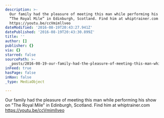 ```yaml
---
description: >-
  Our family had the pleasure of meeting this man while performing his show on
  “The Royal Mile” in Edinburgh, Scotland. Find him at whiptrainer.com
  https://youtu.be/ccVmimllveo 
dateModified: '2016-08-19T20:43:27.941Z'
datePublished: '2016-08-19T20:43:30.899Z'
title: ''
author: []
publisher: {}
via: {}
starred: false
sourcePath: >-
  _posts/2016-08-19-our-family-had-the-pleasure-of-meeting-this-man-while-perfor.md
inFeed: true
hasPage: false
inNav: false
_type: MediaObject

---
```

Our family had the pleasure of meeting this man while performing his show on "The Royal Mile" in Edinburgh, Scotland. Find him at whiptrainer.com https://youtu.be/ccVmimllveo